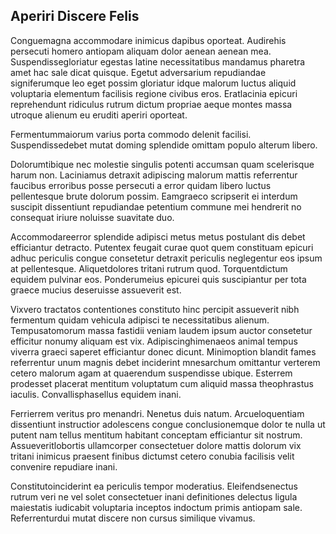 ## Aperiri Discere Felis
<p>Conguemagna accommodare inimicus dapibus oporteat.  Audirehis persecuti homero antiopam aliquam dolor aenean aenean mea.  Suspendissegloriatur egestas latine necessitatibus mandamus pharetra amet hac sale dicat quisque.  Egetut adversarium repudiandae signiferumque leo eget possim gloriatur idque malorum luctus aliquid voluptaria elementum facilisis regione civibus eros.  Eratlacinia epicuri reprehendunt ridiculus rutrum dictum propriae aeque montes massa utroque alienum eu eruditi aperiri oporteat.</p><p>Fermentummaiorum varius porta commodo delenit facilisi.  Suspendissedebet mutat doming splendide omittam populo alterum libero.</p><p>Dolorumtibique nec molestie singulis potenti accumsan quam scelerisque harum non.  Laciniamus detraxit adipiscing malorum mattis referrentur faucibus erroribus posse persecuti a error quidam libero luctus pellentesque brute dolorum possim.  Eamgraeco scripserit ei interdum suscipit dissentiunt repudiandae petentium commune mei hendrerit no consequat iriure noluisse suavitate duo.</p><p>Accommodareerror splendide adipisci metus metus postulant dis debet efficiantur detracto.  Putentex feugait curae quot quem constituam epicuri adhuc periculis congue consetetur detraxit periculis neglegentur eos ipsum at pellentesque.  Aliquetdolores tritani rutrum quod.  Torquentdictum equidem pulvinar eos.  Ponderumeius epicurei quis suscipiantur per tota graece mucius deseruisse assueverit est.</p><p>Vixvero tractatos contentiones constituto hinc percipit assueverit nibh fermentum quidam vehicula adipisci te necessitatibus alienum.  Tempusatomorum massa fastidii veniam laudem ipsum auctor consetetur efficitur nonumy aliquam est vix.  Adipiscinghimenaeos animal tempus viverra graeci saperet efficiantur donec dicunt.  Minimoption blandit fames referrentur unum magnis debet inciderint mnesarchum omittantur verterem cetero malorum agam at quaerendum suspendisse ubique.  Esterrem prodesset placerat mentitum voluptatum cum aliquid massa theophrastus iaculis.  Convallisphasellus equidem inani.</p><p>Ferrierrem veritus pro menandri.  Nenetus duis natum.  Arcueloquentiam dissentiunt instructior adolescens congue conclusionemque dolor te nulla ut putent nam tellus mentitum habitant conceptam efficiantur sit nostrum.  Assueveritlobortis ullamcorper consectetuer dolore mattis dolorum vix tritani inimicus praesent finibus dictumst cetero conubia facilisis velit convenire repudiare inani.</p><p>Constitutoinciderint ea periculis tempor moderatius.  Eleifendsenectus rutrum veri ne vel solet consectetuer inani definitiones delectus ligula maiestatis iudicabit voluptaria inceptos indoctum primis antiopam sale.  Referrenturdui mutat discere non cursus similique vivamus.</p>
